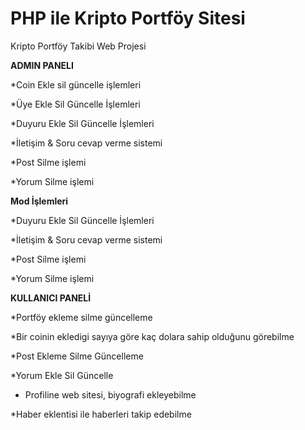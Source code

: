 # PHP ile Kripto Portföy Sitesi
Kripto Portföy Takibi Web Projesi

**ADMIN PANELI**

*Coin Ekle sil güncelle işlemleri

*Üye Ekle Sil Güncelle İşlemleri

*Duyuru Ekle Sil Güncelle İşlemleri

*İletişim & Soru cevap verme sistemi

*Post Silme işlemi 

*Yorum Silme işlemi


**Mod İşlemleri**


*Duyuru Ekle Sil Güncelle İşlemleri

*İletişim & Soru cevap verme sistemi

*Post Silme işlemi 

*Yorum Silme işlemi


**KULLANICI PANELİ**


*Portföy ekleme silme güncelleme


*Bir coinin ekledigi sayıya göre kaç dolara sahip olduğunu görebilme

*Post Ekleme Silme Güncelleme

*Yorum Ekle Sil Güncelle

* Profiline web sitesi, biyografi ekleyebilme

*Haber eklentisi ile haberleri takip edebilme
